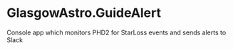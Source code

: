 # GlasgowAstro.GuideAlert
Console app which monitors PHD2 for StarLoss events and sends alerts to Slack
